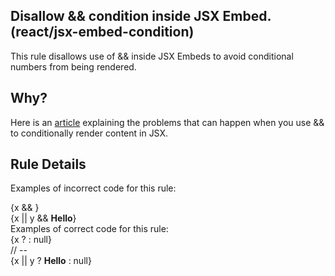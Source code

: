 ## Disallow && condition inside JSX Embed. (react/jsx-embed-condition)
This rule disallows use of && inside JSX Embeds to avoid conditional numbers from being rendered.

## Why?
Here is an [article](https://kentcdodds.com/blog/use-ternaries-rather-than-and-and-in-jsx) explaining the problems that can happen when you use && to conditionally render content in JSX.

## Rule Details
Examples of incorrect code for this rule:

<div>
  {x && <MyProfile />}
</div>
<div>
  {x || y && <strong>Hello</strong>}
</div>
Examples of correct code for this rule:

<div>
  {x ? <MyProfile /> : null}
</div>
// --
<div>
  {x || y ? <strong>Hello</strong> : null}
</div>

